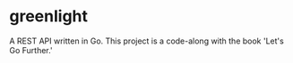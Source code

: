 # greenlight

A REST API written in Go. This project is a code-along with the book 'Let's Go Further.'
